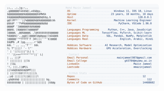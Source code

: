 <picture>
  <source srcset="https://raw.githubusercontent.com/mmazinjameel/mmazinjameel/main/dark_mode.svg?v=1757938801" media="(prefers-color-scheme: dark)">
  <img src="https://raw.githubusercontent.com/mmazinjameel/mmazinjameel/main/light_mode.svg?v=1757938801">
</picture>
